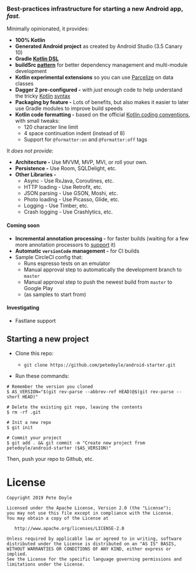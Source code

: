 
### Best-practices infrastructure for starting a new Android app, *fast.*

Minimally opinionated, it provides:

- **100% Kotlin**
- **Generated Android project** as created by Android Studio (3.5 Canary 10)
- **Gradle [Kotlin DSL](https://docs.gradle.org/current/userguide/kotlin_dsl.html)**
- **buildSrc [pattern](https://handstandsam.com/2018/02/11/kotlin-buildsrc-for-better-gradle-dependency-management/)** for better dependency management and multi-module development
- **Kotlin experimental extensions** so you can use [Parcelize](https://kotlinlang.org/docs/tutorials/android-plugin.html#parcelable) on data classes
- **Dagger 2 pre-configured -** with *just* enough code to help understand the tricky [Kotlin](https://github.com/petedoyle/android-starter/blob/fa07f0b2eb14193732ebec610974c082af81f524/app/src/main/java/dev/petedoyle/starter/features/main/MainModule.kt#L11-L22) [syntax](https://github.com/petedoyle/android-starter/blob/fa07f0b2eb14193732ebec610974c082af81f524/app/src/main/java/dev/petedoyle/starter/features/main/MainActivity.kt#L12-L13)
- **Packaging by feature -** Lots of benefits, but also makes it easier to later use Gradle modules to improve build speeds
- **Kotlin code formatting -** based on the official [Kotlin coding conventions](https://kotlinlang.org/docs/reference/coding-conventions.html), with small tweaks:
     - 120 character line limit
     - 4 space continuation indent (instead of 8)
     - Support for `@formatter:on` and `@formatter:off` tags

It *does not provide*:

- **Architecture -** Use MVVM, MVP, MVI, or roll your own.
- **Persistence -** Use Room, SQLDelight, etc.
- **Other Libraries -** 
    - Async - Use RxJava, Coroutines, etc.
    - HTTP loading - Use Retrofit, etc.
    - JSON parsing - Use GSON, Moshi, etc.
    - Photo loading - Use Picasso, Glide, etc.
    - Logging - Use Timber, etc.
    - Crash logging - Use Crashlytics, etc.


#### Coming soon
- **Incremental annotation processing -** for faster builds (waiting for a few more annotation processors to [support](https://github.com/gradle/gradle/blob/master/subprojects/docs/src/docs/userguide/java_plugin.adoc#state-of-support-in-popular-annotation-processors) it)
- **Automatic `versionCode` management -** for CI builds
- Sample CircleCI config that:
    - Runs espresso tests on an emulator
    - Manual approval step to automatically the development branch to `master`
    - Manual approval step to push the newest build from `master` to Google Play
    - (as samples to start from)

#### Investigating
- Fastlane support

## Starting a new project
- Clone this repo: 
    - `git clone https://github.com/petedoyle/android-starter.git`

- Run these commands:

```
# Remember the version you cloned
$ AS_VERSION="$(git rev-parse --abbrev-ref HEAD)@$(git rev-parse --short HEAD)"

# Delete the existing git repo, leaving the contents
$ rm -rf .git

# Init a new repo
$ git init

# Commit your project
$ git add . && git commit -m "Create new project from petedoyle/android-starter ($AS_VERSION)"
```

Then, push your repo to Github, etc.

# License

    Copyright 2019 Pete Doyle

    Licensed under the Apache License, Version 2.0 (the "License");
    you may not use this file except in compliance with the License.
    You may obtain a copy of the License at

       http://www.apache.org/licenses/LICENSE-2.0

    Unless required by applicable law or agreed to in writing, software
    distributed under the License is distributed on an "AS IS" BASIS,
    WITHOUT WARRANTIES OR CONDITIONS OF ANY KIND, either express or implied.
    See the License for the specific language governing permissions and
    limitations under the License.